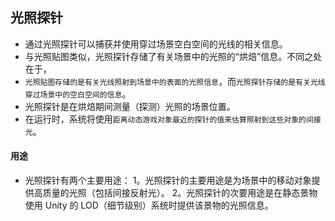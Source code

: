 ## 光照探针
* 通过光照探针可以捕获并使用穿过场景空白空间的光线的相关信息。
* 与光照贴图类似，光照探针存储了有关场景中的光照的“烘焙”信息。不同之处在于，
* `光照贴图存储的是有关光线照射到场景中的表面的光照信息`，而`光照探针存储的是有关光线穿过场景中的空白空间的信息`。
* 光照探针是在烘焙期间测量（探测）光照的场景位置。
* 在运行时，系统将使用`距离动态游戏对象最近的探针的值来估算照射到这些对象的间接光`。

#### 用途
* 光照探针有两个主要用途：
1。光照探针的主要用途是为场景中的移动对象提供高质量的光照（包括间接反射光）。
2。光照探针的次要用途是在静态景物使用 Unity 的 LOD（细节级别）系统时提供该景物的光照信息。













